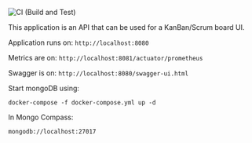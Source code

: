 ![CI (Build and Test)](https://github.com/flamestro/AgileIsTheNewOrange/workflows/CI%20(Build%20and%20Test)/badge.svg)

This application is an API that can be used for a KanBan/Scrum board UI.

Application runs on: `http://localhost:8080`

Metrics are on: `http://localhost:8081/actuator/prometheus`

Swagger is on: `http://localhost:8080/swagger-ui.html`


Start mongoDB using:

`docker-compose -f docker-compose.yml up -d`


In Mongo Compass:

`mongodb://localhost:27017`